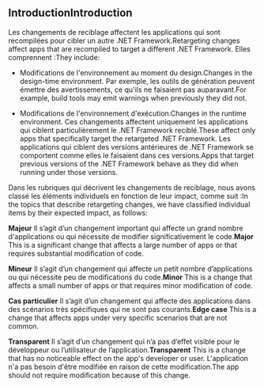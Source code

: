 ## <a name="introduction"></a><span data-ttu-id="01970-101">Introduction</span><span class="sxs-lookup"><span data-stu-id="01970-101">Introduction</span></span>
<span data-ttu-id="01970-102">Les changements de reciblage affectent les applications qui sont recompilées pour cibler un autre .NET Framework.</span><span class="sxs-lookup"><span data-stu-id="01970-102">Retargeting changes affect apps that are recompiled to target a different .NET Framework.</span></span> <span data-ttu-id="01970-103">Elles comprennent :</span><span class="sxs-lookup"><span data-stu-id="01970-103">They include:</span></span>

* <span data-ttu-id="01970-104">Modifications de l'environnement au moment du design.</span><span class="sxs-lookup"><span data-stu-id="01970-104">Changes in the design-time environment.</span></span> <span data-ttu-id="01970-105">Par exemple, les outils de génération peuvent émettre des avertissements, ce qu'ils ne faisaient pas auparavant.</span><span class="sxs-lookup"><span data-stu-id="01970-105">For example, build tools may emit warnings when previously they did not.</span></span>

* <span data-ttu-id="01970-106">Modifications de l'environnement d'exécution.</span><span class="sxs-lookup"><span data-stu-id="01970-106">Changes in the runtime environment.</span></span> <span data-ttu-id="01970-107">Ces changements affectent uniquement les applications qui ciblent particulièrement le .NET Framework reciblé.</span><span class="sxs-lookup"><span data-stu-id="01970-107">These affect only apps that specifically target the retargeted .NET Framework.</span></span> <span data-ttu-id="01970-108">Les applications qui ciblent des versions antérieures de .NET Framework se comportent comme elles le faisaient dans ces versions.</span><span class="sxs-lookup"><span data-stu-id="01970-108">Apps that target previous versions of the .NET Framework behave as they did when running under those versions.</span></span>

<span data-ttu-id="01970-109">Dans les rubriques qui décrivent les changements de reciblage, nous avons classé les éléments individuels en fonction de leur impact, comme suit :</span><span class="sxs-lookup"><span data-stu-id="01970-109">In the topics that describe retargeting changes, we have classified individual items by their expected impact, as follows:</span></span>

<span data-ttu-id="01970-110">**Majeur** Il s’agit d’un changement important qui affecte un grand nombre d'applications ou qui nécessite de modifier significativement le code.</span><span class="sxs-lookup"><span data-stu-id="01970-110">**Major** This is a significant change that affects a large number of apps or that requires substantial modification of code.</span></span>

<span data-ttu-id="01970-111">**Mineur** Il s’agit d’un changement qui affecte un petit nombre d’applications ou qui nécessite peu de modifications du code.</span><span class="sxs-lookup"><span data-stu-id="01970-111">**Minor** This is a change that affects a small number of apps or that requires minor modification of code.</span></span>

<span data-ttu-id="01970-112">**Cas particulier** Il s’agit d’un changement qui affecte des applications dans des scénarios très spécifiques qui ne sont pas courants.</span><span class="sxs-lookup"><span data-stu-id="01970-112">**Edge case** This is a change that affects apps under very specific scenarios that are not common.</span></span>

<span data-ttu-id="01970-113">**Transparent** Il s’agit d’un changement qui n’a pas d’effet visible pour le développeur ou l’utilisateur de l’application.</span><span class="sxs-lookup"><span data-stu-id="01970-113">**Transparent** This is a change that has no noticeable effect on the app's developer or user.</span></span> <span data-ttu-id="01970-114">L'application n'a pas besoin d'être modifiée en raison de cette modification.</span><span class="sxs-lookup"><span data-stu-id="01970-114">The app should not require modification because of this change.</span></span>
